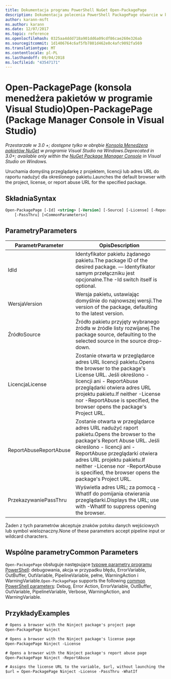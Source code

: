 ```yaml
---
title: Dokumentacja programu PowerShell NuGet Open-PackagePage
description: Dokumentacja polecenia PowerShell PackagePage otwarcie w konsoli Menedżera pakietów NuGet w programie Visual Studio.
author: karann-msft
ms.author: karann
ms.date: 12/07/2017
ms.topic: reference
ms.openlocfilehash: 0325aa4ddd718a901dd6a09cdf86cae260e326ab
ms.sourcegitcommit: 1d1406764c6af5fb7801d462e0c4afc9092fa569
ms.translationtype: MT
ms.contentlocale: pl-PL
ms.lasthandoff: 09/04/2018
ms.locfileid: "43547171"
---
```

# <a name="open-packagepage-package-manager-console-in-visual-studio"></a><span data-ttu-id="d50e1-103">Open-PackagePage (konsola menedżera pakietów w programie Visual Studio)</span><span class="sxs-lookup"><span data-stu-id="d50e1-103">Open-PackagePage (Package Manager Console in Visual Studio)</span></span>

<span data-ttu-id="d50e1-104">*Przestarzałe w 3.0 +; dostępne tylko w obrębie [Konsola Menedżera pakietów NuGet](package-manager-console.md) w programie Visual Studio na Windows.*</span><span class="sxs-lookup"><span data-stu-id="d50e1-104">*Deprecated in 3.0+; available only within the [NuGet Package Manager Console](package-manager-console.md) in Visual Studio on Windows.*</span></span>

<span data-ttu-id="d50e1-105">Uruchamia domyślną przeglądarkę z projektem, licencji lub adres URL do raportu nadużyć dla określonego pakietu.</span><span class="sxs-lookup"><span data-stu-id="d50e1-105">Launches the default browser with the project, license, or report abuse URL for the specified package.</span></span>

## <a name="syntax"></a><span data-ttu-id="d50e1-106">Składnia</span><span class="sxs-lookup"><span data-stu-id="d50e1-106">Syntax</span></span>

```ps
Open-PackagePage [-Id] <string> [-Version] [-Source] [-License] [-ReportAbuse]
    [-PassThru] [<CommonParameters>]
```

## <a name="parameters"></a><span data-ttu-id="d50e1-107">Parametry</span><span class="sxs-lookup"><span data-stu-id="d50e1-107">Parameters</span></span>

| <span data-ttu-id="d50e1-108">Parametr</span><span class="sxs-lookup"><span data-stu-id="d50e1-108">Parameter</span></span> | <span data-ttu-id="d50e1-109">Opis</span><span class="sxs-lookup"><span data-stu-id="d50e1-109">Description</span></span> |
| --- | --- |
| <span data-ttu-id="d50e1-110">Id</span><span class="sxs-lookup"><span data-stu-id="d50e1-110">Id</span></span> | <span data-ttu-id="d50e1-111">Identyfikator pakietu żądanego pakietu.</span><span class="sxs-lookup"><span data-stu-id="d50e1-111">The package ID of the desired package.</span></span> <span data-ttu-id="d50e1-112">— Identyfikator samym przełączniku jest opcjonalne.</span><span class="sxs-lookup"><span data-stu-id="d50e1-112">The -Id switch itself is optional.</span></span> |
| <span data-ttu-id="d50e1-113">Wersja</span><span class="sxs-lookup"><span data-stu-id="d50e1-113">Version</span></span> | <span data-ttu-id="d50e1-114">Wersja pakietu, ustawiając domyślnie do najnowszej wersji.</span><span class="sxs-lookup"><span data-stu-id="d50e1-114">The version of the package, defaulting to the latest version.</span></span> |
| <span data-ttu-id="d50e1-115">Źródło</span><span class="sxs-lookup"><span data-stu-id="d50e1-115">Source</span></span> | <span data-ttu-id="d50e1-116">Źródło pakietu przyjęty wybranego źródła w źródle listy rozwijanej.</span><span class="sxs-lookup"><span data-stu-id="d50e1-116">The package source, defaulting to the selected source in the source drop-down.</span></span> |
| <span data-ttu-id="d50e1-117">Licencja</span><span class="sxs-lookup"><span data-stu-id="d50e1-117">License</span></span> | <span data-ttu-id="d50e1-118">Zostanie otwarta w przeglądarce adres URL licencji pakietu.</span><span class="sxs-lookup"><span data-stu-id="d50e1-118">Opens the browser to the package's License URL.</span></span> <span data-ttu-id="d50e1-119">Jeśli określono - licencji ani - ReportAbuse przeglądarki otwiera adres URL projektu pakietu.</span><span class="sxs-lookup"><span data-stu-id="d50e1-119">If neither -License nor -ReportAbuse is specified, the browser opens the package's Project URL.</span></span> |
| <span data-ttu-id="d50e1-120">ReportAbuse</span><span class="sxs-lookup"><span data-stu-id="d50e1-120">ReportAbuse</span></span> | <span data-ttu-id="d50e1-121">Zostanie otwarta w przeglądarce adres URL nadużyć raport pakietu.</span><span class="sxs-lookup"><span data-stu-id="d50e1-121">Opens the browser to the package's Report Abuse URL.</span></span> <span data-ttu-id="d50e1-122">Jeśli określono - licencji ani - ReportAbuse przeglądarki otwiera adres URL projektu pakietu.</span><span class="sxs-lookup"><span data-stu-id="d50e1-122">If neither -License nor -ReportAbuse is specified, the browser opens the package's Project URL.</span></span> |
| <span data-ttu-id="d50e1-123">Przekazywanie</span><span class="sxs-lookup"><span data-stu-id="d50e1-123">PassThru</span></span> | <span data-ttu-id="d50e1-124">Wyświetla adres URL; za pomocą - WhatIf do pomijania otwierania przeglądarki.</span><span class="sxs-lookup"><span data-stu-id="d50e1-124">Displays the URL; use with -WhatIf to suppress opening the browser.</span></span> |

<span data-ttu-id="d50e1-125">Żaden z tych parametrów akceptuje znaków potoku danych wejściowych lub symbol wieloznaczny.</span><span class="sxs-lookup"><span data-stu-id="d50e1-125">None of these parameters accept pipeline input or wildcard characters.</span></span>

## <a name="common-parameters"></a><span data-ttu-id="d50e1-126">Wspólne parametry</span><span class="sxs-lookup"><span data-stu-id="d50e1-126">Common Parameters</span></span>

<span data-ttu-id="d50e1-127">`Open-PackagePage` obsługuje następujące [typowe parametry programu PowerShell](http://go.microsoft.com/fwlink/?LinkID=113216): debugowania, akcja w przypadku błędu, ErrorVariable, OutBuffer, OutVariable, PipelineVariable, pełne, WarningAction i WarningVariable.</span><span class="sxs-lookup"><span data-stu-id="d50e1-127">`Open-PackagePage` supports the following [common PowerShell parameters](http://go.microsoft.com/fwlink/?LinkID=113216): Debug, Error Action, ErrorVariable, OutBuffer, OutVariable, PipelineVariable, Verbose, WarningAction, and WarningVariable.</span></span>

## <a name="examples"></a><span data-ttu-id="d50e1-128">Przykłady</span><span class="sxs-lookup"><span data-stu-id="d50e1-128">Examples</span></span>

```ps
# Opens a browser with the Ninject package's project page
Open-PackagePage Ninject

# Opens a browser with the Ninject package's license page
Open-PackagePage Ninject -License

# Opens a browser with the Ninject package's report abuse page  
Open-PackagePage Ninject -ReportAbuse

# Assigns the license URL to the variable, $url, without launching the browser
$url = Open-PackagePage Ninject -License -PassThru -WhatIf
```